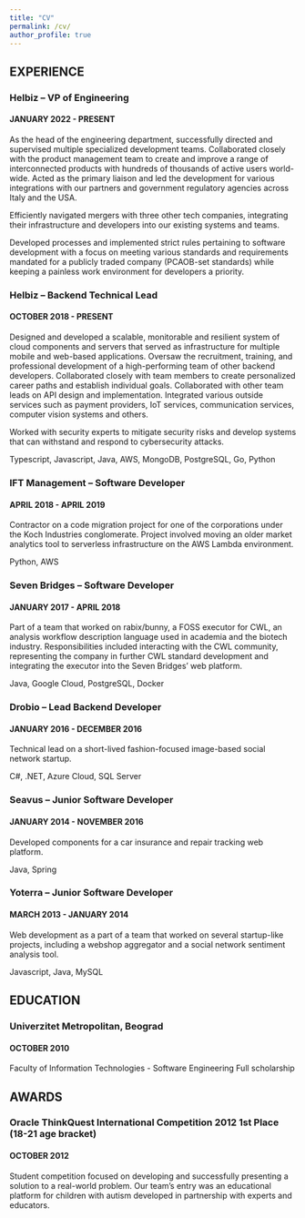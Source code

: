 ```yaml
---
title: "CV"
permalink: /cv/
author_profile: true
---
```


## EXPERIENCE
### Helbiz – VP of Engineering
#### JANUARY 2022 - PRESENT
As the head of the engineering department, successfully directed and supervised multiple specialized development teams. Collaborated closely with the product management team to create and improve a range of interconnected products with hundreds of thousands of active users world-wide. Acted as the primary liaison and led the development for various integrations with our partners and government regulatory agencies across Italy and the USA.

Efficiently navigated mergers with three other tech companies, integrating their infrastructure and developers into our existing systems and teams.

Developed processes and implemented strict rules pertaining to software development with a focus on meeting various standards and requirements mandated for a publicly traded company (PCAOB-set standards) while keeping a painless work environment for developers a priority.

### Helbiz – Backend Technical Lead
#### OCTOBER 2018 - PRESENT
Designed and developed a scalable, monitorable and resilient system of cloud components and servers that served as infrastructure for multiple mobile and web-based applications.
Oversaw the recruitment, training, and professional development of a high-performing team of other backend developers. Collaborated closely with team members to create personalized career paths and establish individual goals.
Collaborated with other team leads on API design and implementation. Integrated various outside services such as payment providers, IoT services, communication services, computer vision systems and others.

Worked with security experts to mitigate security risks and develop systems that can withstand and respond to cybersecurity attacks.

Typescript, Javascript, Java, AWS, MongoDB, PostgreSQL, Go, Python

### IFT Management – Software Developer
#### APRIL 2018 - APRIL 2019
Contractor on a code migration project for one of the corporations under the Koch Industries conglomerate. Project involved moving an older market analytics tool to serverless infrastructure on the AWS Lambda environment.

Python, AWS

### Seven Bridges – Software Developer
#### JANUARY 2017 - APRIL 2018
Part of a team that worked on rabix/bunny, a FOSS executor for CWL, an analysis workflow description language used in academia and the biotech industry.
Responsibilities included interacting with the CWL community, representing the company in further CWL standard development and integrating the executor into the Seven Bridges’ web platform.

Java, Google Cloud, PostgreSQL, Docker

### Drobio – Lead Backend Developer
#### JANUARY 2016 - DECEMBER 2016
Technical lead on a short-lived fashion-focused image-based social network startup.

C#, .NET, Azure Cloud, SQL Server

### Seavus – Junior Software Developer
#### JANUARY 2014 - NOVEMBER 2016
Developed components for a car insurance and repair tracking web platform.

Java, Spring

### Yoterra – Junior Software Developer
#### MARCH 2013 - JANUARY 2014
Web development as a part of a team that worked on several startup-like projects, including a webshop aggregator and a social network sentiment analysis tool.

Javascript, Java, MySQL

## EDUCATION
### Univerzitet Metropolitan, Beograd
#### OCTOBER 2010
Faculty of Information Technologies - Software Engineering Full scholarship

## AWARDS
### Oracle ThinkQuest International Competition 2012 1st Place (18-21 age bracket)
#### OCTOBER 2012
Student competition focused on developing and successfully presenting a solution to a real-world problem. Our team’s entry was an educational platform for children with autism developed in partnership with experts and educators.